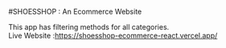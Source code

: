 #SHOESSHOP : An Ecommerce Website

This app has filtering methods for all categories.                           
Live Website :https://shoesshop-ecommerce-react.vercel.app/
